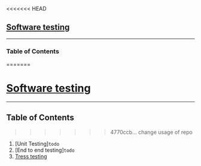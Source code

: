 <<<<<<< HEAD
## [Software testing](https://en.wikipedia.org/wiki/Software_testing "Wikipedia software testing")
---
### Table of Contents
=======
# [Software testing](https://en.wikipedia.org/wiki/Software_testing "Wikipedia software testing")
---
## Table of Contents
>>>>>>> 4770ccb... change usage of repo
  1. [Unit Testing]`todo`
  1. [End to end testing]`todo`
  1. [Tress testing](https://en.wikipedia.org/wiki/Stress_testing_%28software%29 "Wikipedia about stress testing")
